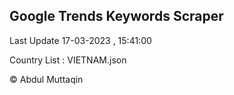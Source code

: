 

## Google Trends Keywords Scraper 
 
Last Update 17-03-2023 , 15:41:00

Country List :
VIETNAM.json



© Abdul Muttaqin 
